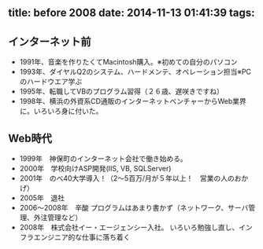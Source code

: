 title: before 2008
date: 2014-11-13 01:41:39
tags:
---
## インターネット前
* 1991年、音楽を作りたくてMacintosh購入。※初めての自分のパソコン
* 1993年、ダイヤルQ2のシステム、ハードメンテ、オペレーション担当※PCのハードウエア学ぶ
* 1995年、転職してVBのプログラム習得（２６歳、遅咲きですね）
* 1998年、横浜の外資系CD通販のインターネットベンチャーからWeb業界に。いろいろ身に付いた。
## Web時代
* 1999年　神保町のインターネット会社で働き始める。
* 2000年　学校向けASP開発(IIS, VB, SQLServer)
* 2001年　のべ40大学導入！（2～5百万/月が５年以上！　営業の人のおかげ）
* 2005年　退社
* 2006～2008年　辛酸
プログラムはあまり書かず（ネットワーク、サーバ管理、外注管理など）
* 2008年　株式会社イー・エージェンシー入社。
いろいろ勉強し直し、インフラエンジニア的な仕事に落ち着く